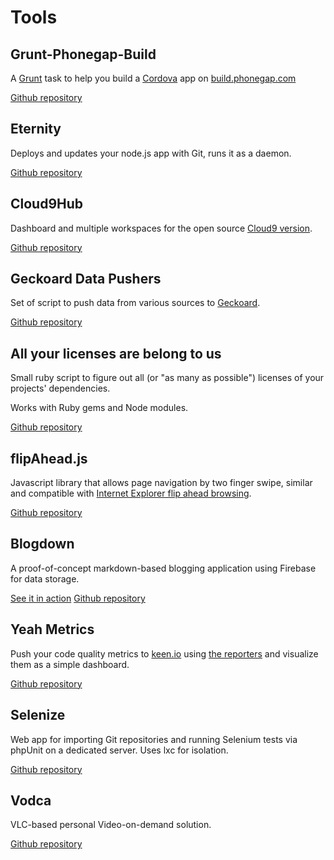 # Tools

## Grunt-Phonegap-Build
A [Grunt](http://www.gruntjs.com) task to help you build a [Cordova](http://www.cordova.io) app on [build.phonegap.com](http://build.phonegap.com)

[Github repository](https://github.com/centralway/grunt-phonegap-build)

## Eternity
Deploys and updates your node.js app with Git, runs it as a daemon.

[Github repository](https://github.com/avgp/eternity)

## Cloud9Hub
Dashboard and multiple workspaces for the open source [Cloud9 version](https://github.com/ajaxorg/cloud9).

[Github repository](https://github.com/avgp/cloud9hub)

## Geckoard Data Pushers
Set of script to push data from various sources to [Geckoard](http://www.geckoboard.com).

[Github repository](https://github.com/martin-naumann/geckoboard-data-pushers)

## All your licenses are belong to us
Small ruby script to figure out all (or "as many as possible") licenses of your projects' dependencies.

Works with Ruby gems and Node modules.

[Github repository](https://github.com/martin-naumann/all-your-licenses)

## flipAhead.js
Javascript library that allows page navigation by two finger swipe, 
similar and compatible with [Internet Explorer flip ahead browsing](http://msdn.microsoft.com/en-us/library/ie/jj883726.aspx).

[Github repository](https://github.com/avgp/flipAhead.js)

## Blogdown
A proof-of-concept markdown-based blogging application using Firebase for data storage.

[See it in action](http://avgp.github.io/blogdown)
[Github repository](https://github.com/avgp/blogdown)

## Yeah Metrics
Push your code quality metrics to [keen.io](http://www.keen.io) using [the reporters](https://github.com/avgp/yeah-metrics-reporters) and visualize them as a simple dashboard.

[Github repository](https://github.com/avgp/yeah-metrics)

## Selenize
Web app for importing Git repositories and running Selenium tests via phpUnit on a dedicated server.
Uses lxc for isolation.

[Github repository](https://github.com/avgp/selenize)

## Vodca
VLC-based personal Video-on-demand solution.

[Github repository](https://github.com/avgp/vodca)